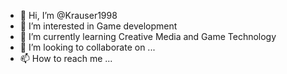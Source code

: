 - 👋 Hi, I’m @Krauser1998
- 👀 I’m interested in Game development
- 🌱 I’m currently learning Creative Media and Game Technology
- 💞️ I’m looking to collaborate on ...
- 📫 How to reach me ...

<!---
Krauser1998/Krauser1998 is a ✨ special ✨ repository because its `README.md` (this file) appears on your GitHub profile.
You can click the Preview link to take a look at your changes.
--->
